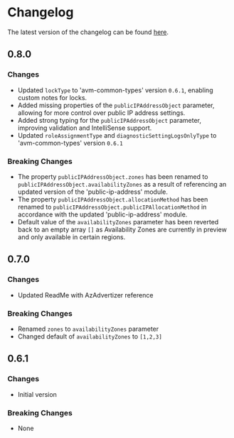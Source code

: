 # Changelog

The latest version of the changelog can be found [here](https://github.com/Azure/bicep-registry-modules/blob/main/avm/res/network/bastion-host/CHANGELOG.md).

## 0.8.0

### Changes

- Updated `lockType` to 'avm-common-types' version `0.6.1`, enabling custom notes for locks.
- Added missing properties of the `publicIPAddressObject` parameter, allowing for more control over public IP address settings.
- Added strong typing for the `publicIPAddressObject` parameter, improving validation and IntelliSense support.
- Updated `roleAssignmentType` and `diagnosticSettingLogsOnlyType` to 'avm-common-types' version `0.6.1`

### Breaking Changes

- The property `publicIPAddressObject.zones` has been renamed to `publicIPAddressObject.availabilityZones` as a result of referencing an updated version of the 'public-ip-address' module.
- The property `publicIPAddressObject.allocationMethod` has been renamed to `publicIPAddressObject.publicIPAllocationMethod` in accordance with the updated 'public-ip-address' module.
- Default value of the `availabilityZones` parameter has been reverted back to an empty array `[]` as Availability Zones are currently in preview and only available in certain regions.

## 0.7.0

### Changes

- Updated ReadMe with AzAdvertizer reference

### Breaking Changes

- Renamed `zones` to `availabilityZones` parameter
- Changed default of `availabilityZones` to `[1,2,3]`

## 0.6.1

### Changes

- Initial version

### Breaking Changes

- None
